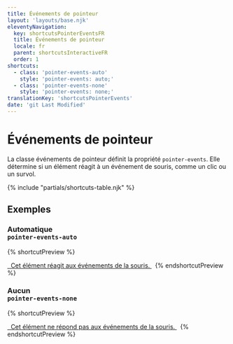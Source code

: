 ```yaml
---
title: Événements de pointeur
layout: 'layouts/base.njk'
eleventyNavigation:
  key: shortcutsPointerEventsFR
  title: Événements de pointeur
  locale: fr
  parent: shortcutsInteractiveFR
  order: 1
shortcuts:
  - class: 'pointer-events-auto'
    style: 'pointer-events: auto;'
  - class: 'pointer-events-none'
    style: 'pointer-events: none;'
translationKey: 'shortcutsPointerEvents'
date: 'git Last Modified'
---
```


# Événements de pointeur

La classe événements de pointeur définit la propriété `pointer-events`. Elle détermine si un élément réagit à un événement de souris, comme un clic ou un survol.

{% include "partials/shortcuts-table.njk" %}

## Exemples

### Automatique<br/>`pointer-events-auto`

{% shortcutPreview %}

<a href="#" class="pointer-events-auto">
  Cet élément réagit aux événements de la souris.
</a> 
{% endshortcutPreview %}

### Aucun<br/>`pointer-events-none`

{% shortcutPreview %}

<a href="#" class="pointer-events-none">
  Cet élément ne répond pas aux événements de la souris.
</a> 
{% endshortcutPreview %}
